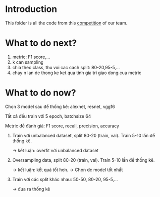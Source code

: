 # Introduction

This folder is all the code from this [competition](https://www.kaggle.com/competitions/classification-of-plants-of-southeast-asia) of our team.

# What to do next?

1. metric: F1 score,...
2. k can sampling
3. chia theo class, thu voi cac cach split: 80-20,95-5,...
4. chay n lan de thong ke ket qua tinh gia tri giao dong cua metric

# What to do now?

Chọn 3 model sau để thống kê: alexnet, resnet, vgg16

Tất cả đều train với 5 epoch, batchsize 64

Metric để đánh giá: F1 score, recall, precision, accuracy

1. Train với unbalanced dataset, split 80-20 (train, val). Train 5-10 lần để thống kê.

   -> kết luận: overfit với unbalanced dataset

2. Oversampling data, split 80-20 (train, val). Train 5-10 lần để thống kê.

   -> kết luận: kết quả tốt hơn. -> Chọn dc model tốt nhất

3. Train với các split khác nhau: 50-50, 80-20, 95-5,...

   -> đưa ra thống kê
